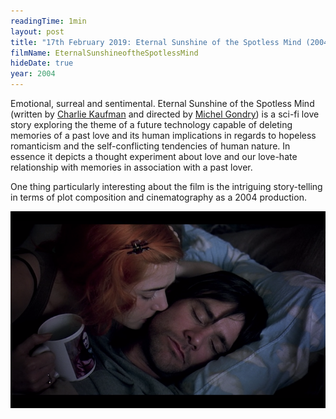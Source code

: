 ```yaml
---
readingTime: 1min
layout: post
title: "17th February 2019: Eternal Sunshine of the Spotless Mind (2004)"
filmName: EternalSunshineoftheSpotlessMind
hideDate: true
year: 2004
---
```


Emotional, surreal and sentimental. Eternal Sunshine of the Spotless Mind (written by [Charlie Kaufman](https://en.wikipedia.org/wiki/Charlie_Kaufman) and directed by [Michel Gondry](https://en.wikipedia.org/wiki/Michel_Gondry)) is a sci-fi love story exploring the theme of a future technology capable of deleting memories of a past love and its human implications in regards to hopeless romanticism and the self-conflicting tendencies of human nature. In essence it depicts a thought experiment about love and our love-hate relationship with memories in association with a past lover.

One thing particularly interesting about the film is the intriguing story-telling in terms of plot composition and cinematography as a 2004 production.


<img src="/img/Eternal Sunshine of the Spotless Mind.png">
